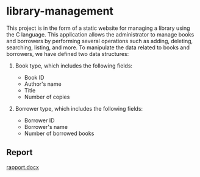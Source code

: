 # library-management
This project is in the form of a static website for managing a library using the C language. This application allows the administrator to manage books and borrowers by performing several operations such as adding, deleting, searching, listing, and more. To manipulate the data related to books and borrowers, we have defined two data structures:

1. Book type, which includes the following fields:
   - Book ID
   - Author's name
   - Title
   - Number of copies

2. Borrower type, which includes the following fields:
   - Borrower ID
   - Borrower's name
   - Number of borrowed books
   
   
  ## Report
  
  [rapport.docx](https://github.com/fatimaDakak/library-management/files/11714857/rapport.docx)
